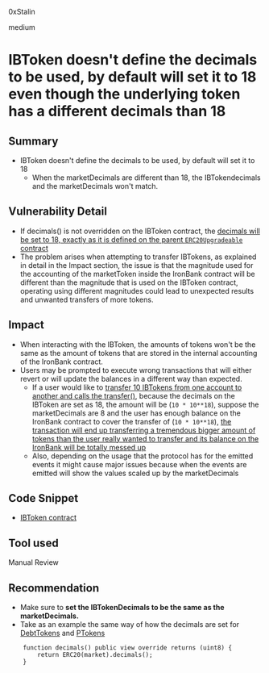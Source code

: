 0xStalin

medium

# IBToken doesn't define the decimals to be used, by default will set it to 18 even though the underlying token has a different decimals than 18

## Summary
- IBToken doesn't define the decimals to be used, by default will set it to 18
  - When the marketDecimals are different than 18, the IBTokendecimals and the marketDecimals won't match.

## Vulnerability Detail

- If decimals() is not overridden on the IBToken contract, the [decimals will be set to 18, exactly as it is defined on the parent `ERC20Upgradeable` contract](https://github.com/OpenZeppelin/openzeppelin-contracts-upgradeable/blob/master/contracts/token/ERC20/ERC20Upgradeable.sol#L91-L93)
- The problem arises when attempting to transfer IBTokens, as explained in detail in the Impact section, the issue is that the magnitude used for the accounting of the marketToken inside the IronBank contract will be different than the magnitude that is used on the IBToken contract, operating using different magnitudes could lead to unexpected results and unwanted transfers of more tokens.

## Impact
- When interacting with the IBToken, the amounts of tokens won't be the same as the amount of tokens that are stored in the internal accounting of the IronBank contract.
- Users may be prompted to execute wrong transactions that will either revert or will update the balances in a different way than expected.
  - If a user would like to [transfer 10 IBTokens from one account to another and calls the transfer()](https://github.com/sherlock-audit/2023-05-ironbank/blob/main/ib-v2/src/protocol/token/IBToken.sol#L71-L74), because the decimals on the IBToken are set as 18, the amount will be (`10 * 10**18`), suppose the marketDecimals are 8 and the user has enough balance on the IronBank contract to cover the transfer of (`10 * 10**18`), [the transaction will end up transferring a tremendous bigger amount of tokens than the user really wanted to transfer and its balance on the IronBank will be totally messed up](https://github.com/sherlock-audit/2023-05-ironbank/blob/main/ib-v2/src/protocol/pool/IronBank.sol#L560-L572)
  - Also, depending on the usage that the protocol has for the emitted events it might cause major issues because when the events are emitted will show the values scaled up by the marketDecimals 

## Code Snippet
- [IBToken contract](https://github.com/sherlock-audit/2023-05-ironbank/blob/main/ib-v2/src/protocol/token/IBToken.sol)

## Tool used
Manual Review

## Recommendation
- Make sure to **set the IBTokenDecimals to be the same as the marketDecimals.**
- Take as an example the same way of how the decimals are set for [DebtTokens](https://github.com/sherlock-audit/2023-05-ironbank/blob/main/ib-v2/src/protocol/token/DebtToken.sol#L50-L52) and [PTokens](https://github.com/sherlock-audit/2023-05-ironbank/blob/main/ib-v2/src/protocol/token/PToken.sol#L25-L27)
```solidity
    function decimals() public view override returns (uint8) {
        return ERC20(market).decimals();
    }
```
